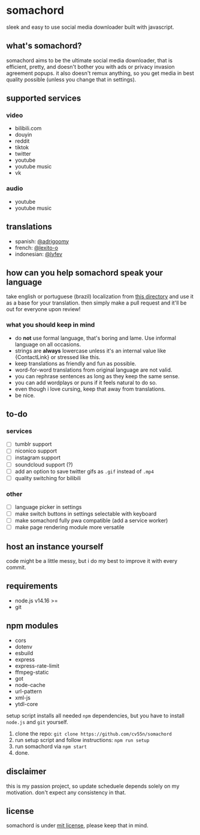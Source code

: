 # somachord

sleek and easy to use social media downloader built with javascript.

## what's somachord?

somachord aims to be the ultimate social media downloader, that is efficient, pretty, and doesn't bother you with ads or privacy invasion agreement popups. it also doesn't remux anything, so you get media in best quality possible (unless you change that in settings).

## supported services

### video

- bilibili.com
- douyin
- reddit
- tiktok
- twitter
- youtube
- youtube music
- vk

### audio

- youtube
- youtube music

## translations

- spanish: [@adrigoomy](https://github.com/adrigoomy)
- french: [@lexito-o](https://github.com/lexito-o)
- indonesian: [@lyfev](https://github.com/lyfev)

## how can you help somachord speak your language

take english or portuguese (brazil) localization from [this directory](https://github.com/cv55n/somachord/tree/current/src/localization/languages) and use it as a base for your translation. then simply make a pull request and it'll be out for everyone upon review!

### what you should keep in mind

- do **not** use formal language, that's boring and lame. Use informal language on all occasions.
- strings are **always** lowercase unless it's an internal value like {ContactLink} or stressed like this.
- keep translations as friendly and fun as possible.
- word-for-word translations from original language are not valid.
- you can rephrase sentences as long as they keep the same sense.
- you can add wordplays or puns if it feels natural to do so.
- even though i love cursing, keep that away from translations.
- be nice.

## to-do

### services

- [ ] tumblr support
- [ ] niconico support
- [ ] instagram support
- [ ] soundcloud support (?)
- [ ] add an option to save twitter gifs as `.gif` instead of `.mp4`
- [ ] quality switching for bilibili

### other

- [ ] language picker in settings
- [ ] make switch buttons in settings selectable with keyboard
- [ ] make somachord fully pwa compatible (add a service worker)
- [ ] make page rendering module more versatile

## host an instance yourself

code might be a little messy, but i do my best to improve it with every commit.

## requirements

- node.js v14.16 >=
- git

## npm modules

- cors
- dotenv
- esbuild
- express
- express-rate-limit
- ffmpeg-static
- got
- node-cache
- url-pattern
- xml-js
- ytdl-core

setup script installs all needed `npm` dependencies, but you have to install `node.js` and `git` yourself.

1. clone the repo: `git clone https://github.com/cv55n/somachord`
2. run setup script and follow instructions: `npm run setup`
3. run somachord via `npm start`
4. done.

## disclaimer

this is my passion project, so update scheduele depends solely on my motivation. don't expect any consistency in that.

## license

somachord is under [mit license](https://github.com/cv55n/somachord/blob/main/LICENSE), please keep that in mind.
